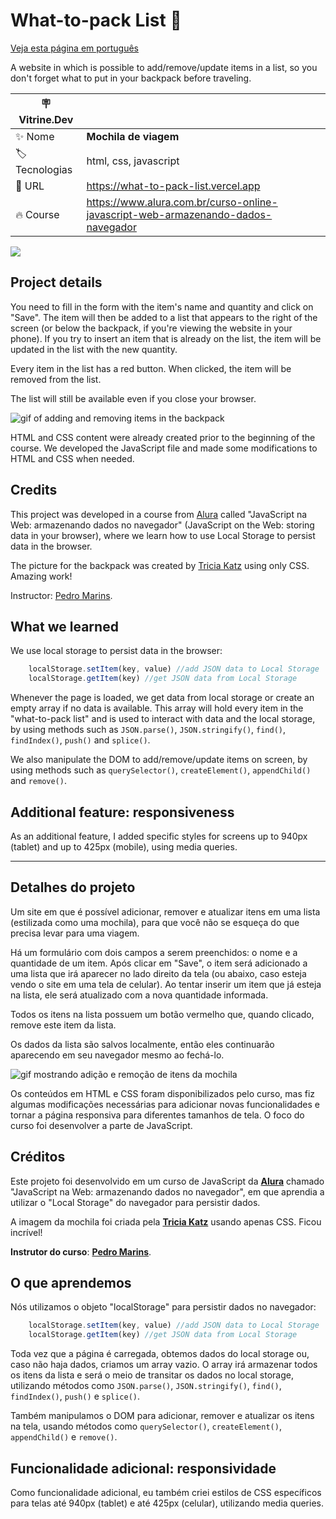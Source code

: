 # What-to-pack List 🎒

[Veja esta página em português](#detalhes-do-projeto)

A website in which is possible to add/remove/update items in a list, so you don't forget what to put in your backpack before traveling.

| :placard: Vitrine.Dev |     |
| -------------  | --- |
| :sparkles: Nome        | **Mochila de viagem**
| :label: Tecnologias | html, css, javascript
| :rocket: URL         | https://what-to-pack-list.vercel.app
| :fire: Course     | https://www.alura.com.br/curso-online-javascript-web-armazenando-dados-navegador

![](https://user-images.githubusercontent.com/19349339/206853655-3d36f09b-61fe-4c6e-8b34-8792fdf6448d.png#vitrinedev)

## Project details

You need to fill in the form with the item's name and quantity and click on "Save". The item will then be added to a list that appears to the right of the screen (or below the backpack, if you're viewing the website in your phone). If you try to insert an item that is already on the list, the item will be updated in the list with the new quantity. 

Every item in the list has a red button. When clicked, the item will be removed from the list.

The list will still be available even if you close your browser.

![gif of adding and removing items in the backpack](https://user-images.githubusercontent.com/19349339/206853444-d19991d0-3207-49dc-a596-7658db7d6c64.gif)

HTML and CSS content were already created prior to the beginning of the course. We developed the JavaScript file and made some modifications to HTML and CSS when needed.

## Credits

This project was developed in a course from [Alura](https://www.alura.com.br) called "JavaScript na Web: armazenando dados no navegador" (JavaScript on the Web: storing data in your browser), where we learn how to use Local Storage to persist data in the browser.

The picture for the backpack was created by [Tricia Katz](https://codepen.io/triciaakatz/details/LbWVPj) using only CSS. Amazing work! 

Instructor: [Pedro Marins](https://github.com/pedromarins).

## What we learned
We use local storage to persist data in the browser:

```javascript
    localStorage.setItem(key, value) //add JSON data to Local Storage
    localStorage.getItem(key) //get JSON data from Local Storage
``` 
Whenever the page is loaded, we get data from local storage or create an empty array if no data is available. This array will hold every item in the "what-to-pack list" and is used to interact with data and the local storage, by using methods such as `JSON.parse()`, `JSON.stringify()`, `find()`, `findIndex()`, `push()` and `splice()`.

We also manipulate the DOM to add/remove/update items on screen, by using methods such as `querySelector()`, `createElement()`, `appendChild()` and `remove()`.

## Additional feature: responsiveness
As an additional feature, I added specific styles for screens up to 940px (tablet) and up to 425px (mobile), using media queries.

---

## Detalhes do projeto

Um site em que é possível adicionar, remover e atualizar itens em uma lista (estilizada como uma mochila), para que você não se esqueça do que precisa levar para uma viagem.

Há um formulário com dois campos a serem preenchidos: o nome e a quantidade de um item. Após clicar em "Save", o item será adicionado a uma lista que irá aparecer no lado direito da tela (ou abaixo, caso esteja vendo o site em uma tela de celular). Ao tentar inserir um item que já esteja na lista, ele será atualizado com a nova quantidade informada.

Todos os itens na lista possuem um botão vermelho que, quando clicado, remove este item da lista.

Os dados da lista são salvos localmente, então eles continuarão aparecendo em seu navegador mesmo ao fechá-lo.

![gif mostrando adição e remoção de itens da mochila](https://user-images.githubusercontent.com/19349339/206853444-d19991d0-3207-49dc-a596-7658db7d6c64.gif)

Os conteúdos em HTML e CSS foram disponibilizados pelo curso, mas fiz algumas modificações necessárias para adicionar novas funcionalidades e tornar a página responsiva para diferentes tamanhos de tela. O foco do curso foi desenvolver a parte de JavaScript.

## Créditos

Este projeto foi desenvolvido em um curso de JavaScript da  [**Alura**](https://www.alura.com.br) chamado "JavaScript na Web: armazenando dados no navegador", em que aprendia a utilizar o "Local Storage" do navegador para persistir dados.

A imagem da mochila foi criada pela [**Tricia Katz**](https://codepen.io/triciaakatz/details/LbWVPj) usando apenas CSS. Ficou incrível!

**Instrutor do curso**: [**Pedro Marins**](https://github.com/pedromarins).

## O que aprendemos

Nós utilizamos o objeto "localStorage" para persistir dados no navegador: 

```javascript
    localStorage.setItem(key, value) //add JSON data to Local Storage
    localStorage.getItem(key) //get JSON data from Local Storage
``` 

Toda vez que a página é carregada, obtemos dados do local storage ou, caso não haja dados, criamos um array vazio. O array irá armazenar todos os itens da lista e será o meio de transitar os dados no local storage, utilizando métodos como `JSON.parse()`, `JSON.stringify()`, `find()`, `findIndex()`, `push()` e `splice()`.

Também manipulamos o DOM para adicionar, remover e atualizar os itens na tela, usando métodos como `querySelector()`, `createElement()`, `appendChild()` e `remove()`.

## Funcionalidade adicional: responsividade

Como funcionalidade adicional, eu também criei estilos de CSS específicos para telas até 940px (tablet) e até 425px (celular), utilizando media queries.
